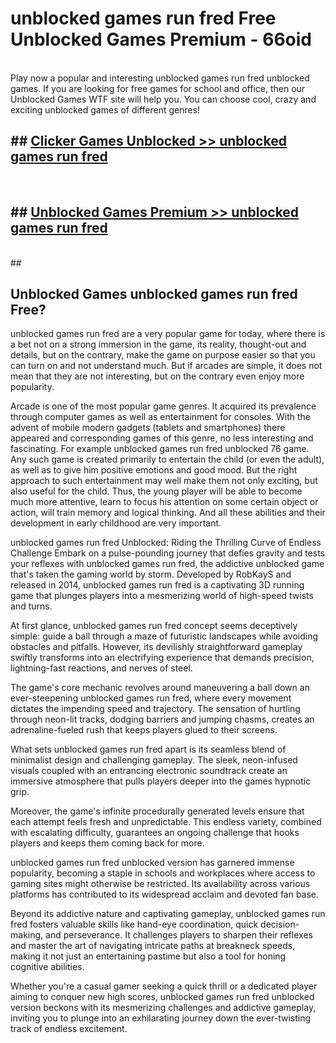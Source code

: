 # unblocked games run fred  Free Unblocked Games Premium - 66oid <br>
<br>
Play now a popular and interesting unblocked games run fred unblocked games. If you are looking for free games for school and office, then our Unblocked Games WTF site will help you. You can choose cool, crazy and exciting unblocked games of different genres!


## ##  [Clicker Games Unblocked >> unblocked games run fred](http://freeplayer.one?title=unblocked_games_run_fred&ref=UGames)
  <br>

##  ## [Unblocked Games Premium >> unblocked games run fred](http://freeplayer.one?title=unblocked_games_run_fred&ref=UGames)
  <br>
  ##



## Unblocked Games unblocked games run fred Free?

unblocked games run fred are a very popular game for today, where there is a bet not on a strong immersion in the game, its reality, thought-out and details, but on the contrary, make the game on purpose easier so that you can turn on and not understand much. But if arcades are simple, it does not mean that they are not interesting, but on the contrary even enjoy more popularity.

Arcade is one of the most popular game genres. It acquired its prevalence through computer games as well as entertainment for consoles. With the advent of mobile modern gadgets (tablets and smartphones) there appeared and corresponding games of this genre, no less interesting and fascinating. For example unblocked games run fred unblocked 76 game. Any such game is created primarily to entertain the child (or even the adult), as well as to give him positive emotions and good mood. But the right approach to such entertainment may well make them not only exciting, but also useful for the child. Thus, the young player will be able to become much more attentive, learn to focus his attention on some certain object or action, will train memory and logical thinking. And all these abilities and their development in early childhood are very important.

unblocked games run fred Unblocked: Riding the Thrilling Curve of Endless Challenge
Embark on a pulse-pounding journey that defies gravity and tests your reflexes with unblocked games run fred, the addictive unblocked game that's taken the gaming world by storm. Developed by RobKayS and released in 2014, unblocked games run fred is a captivating 3D running game that plunges players into a mesmerizing world of high-speed twists and turns.

At first glance, unblocked games run fred concept seems deceptively simple: guide a ball through a maze of futuristic landscapes while avoiding obstacles and pitfalls. However, its devilishly straightforward gameplay swiftly transforms into an electrifying experience that demands precision, lightning-fast reactions, and nerves of steel.

The game's core mechanic revolves around maneuvering a ball down an ever-steepening unblocked games run fred, where every movement dictates the impending speed and trajectory. The sensation of hurtling through neon-lit tracks, dodging barriers and jumping chasms, creates an adrenaline-fueled rush that keeps players glued to their screens.

What sets unblocked games run fred apart is its seamless blend of minimalist design and challenging gameplay. The sleek, neon-infused visuals coupled with an entrancing electronic soundtrack create an immersive atmosphere that pulls players deeper into the games hypnotic grip.

Moreover, the game's infinite procedurally generated levels ensure that each attempt feels fresh and unpredictable. This endless variety, combined with escalating difficulty, guarantees an ongoing challenge that hooks players and keeps them coming back for more.

unblocked games run fred unblocked version has garnered immense popularity, becoming a staple in schools and workplaces where access to gaming sites might otherwise be restricted. Its availability across various platforms has contributed to its widespread acclaim and devoted fan base.

Beyond its addictive nature and captivating gameplay, unblocked games run fred fosters valuable skills like hand-eye coordination, quick decision-making, and perseverance. It challenges players to sharpen their reflexes and master the art of navigating intricate paths at breakneck speeds, making it not just an entertaining pastime but also a tool for honing cognitive abilities.

Whether you're a casual gamer seeking a quick thrill or a dedicated player aiming to conquer new high scores, unblocked games run fred unblocked version beckons with its mesmerizing challenges and addictive gameplay, inviting you to plunge into an exhilarating journey down the ever-twisting track of endless excitement.